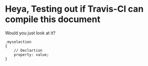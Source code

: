 # Heya, Testing out if Travis-CI can compile this document

Would you just look at it?

```
.myselection
{
	// Declartion
	property: value;
}
```